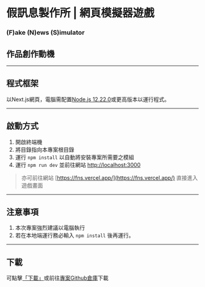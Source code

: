 假訊息製作所 | 網頁模擬器遊戲
===
### (F)ake (N)ews (S)imulator

## 作品創作動機 ##

---

## 程式框架 ##
以Next.js網頁，電腦需配置[Node.js 12.22.0](https://nodejs.org/en)或更高版本以運行程式。

---

## 啟動方式 ##
1. 開啟終端機
2. 將目錄指向本專案根目錄
3. 運行 `npm install` 以自動將安裝專案所需要之模組
4. 運行 `npm run dev` 並前往網站 [http://localhost:3000](http://localhost:3000)


 > 亦可前往網站 [https://fns.vercel.app/](https://fns.vercel.app/) 直接進入遊戲畫面

---

## 注意事項 ##
1. 本次專案強烈建議以電腦執行
2. 若在本地端運行務必輸入 `npm install` 後再運行。

---

## 下載 ##
可點擊[「下載」](https://github.com/YC815/Fake-News-Simulator/archive/refs/heads/main.zip)或前往[專案Github倉庫](https://github.com/YC815/Fake-News-Simulator)下載
